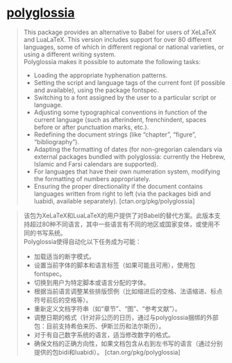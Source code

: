 # [polyglossia](https://www.ctan.org/pkg/polyglossia)

> This package provides an alternative to Babel for users of XeLaTeX and LuaLaTeX. This version includes support for over 80 different languages, some of which in different regional or national varieties, or using a different writing system.  
> Polyglossia makes it possible to automate the following tasks:  
> - Loading the appropriate hyphenation patterns.
> - Setting the script and language tags of the current font (if possible and available), using the package fontspec.
> - Switching to a font assigned by the user to a particular script or language.
> - Adjusting some typographical conventions in function of the current language (such as afterindent, frenchindent, spaces before or after punctuation marks, etc.).
> - Redefining the document strings (like “chapter”, “figure”, “bibliography”).
> - Adapting the formatting of dates (for non-gregorian calendars via external packages bundled with polyglossia: currently the Hebrew, Islamic and Farsi calendars are supported).
> - For languages that have their own numeration system, modifying the formatting of numbers appropriately.
> - Ensuring the proper directionality if the document contains languages written from right to left (via the packages bidi and luabidi, available separately). [ctan.org/pkg/polyglossia]

> 该包为XeLaTeX和LuaLaTeX的用户提供了对Babel的替代方案。此版本支持超过80种不同语言，其中一些语言有不同的地区或国家变体，或使用不同的书写系统。  
> Polyglossia使得自动化以下任务成为可能：  
> - 加载适当的断字模式。  
> - 设置当前字体的脚本和语言标签（如果可能且可用），使用包fontspec。  
> - 切换到用户为特定脚本或语言分配的字体。  
> - 根据当前语言调整某些排版惯例（比如缩进后的空格、法语缩进、标点符号前后的空格等）。  
> - 重新定义文档字符串（如“章节”、“图”、“参考文献”）。  
> - 调整日期的格式（针对非公历的日历，通过与polyglossia捆绑的外部包：目前支持希伯来历、伊斯兰历和法尔斯历）。  
> - 对于有自己数字系统的语言，适当修改数字的格式。  
> - 确保文档的正确方向性，如果文档包含从右到左书写的语言（通过分别提供的包bidi和luabidi）。 [ctan.org/pkg/polyglossia]
